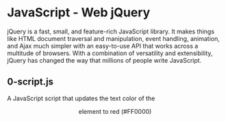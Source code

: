# JavaScript - Web jQuery
jQuery is a fast, small, and feature-rich JavaScript library. It makes things like HTML document traversal and manipulation, event handling, animation, and Ajax much simpler with an easy-to-use API that works across a multitude of browsers. With a combination of versatility and extensibility, jQuery has changed the way that millions of people write JavaScript.
## 0-script.js
A JavaScript script that updates the text color of the <header> element to red (#FF0000)
